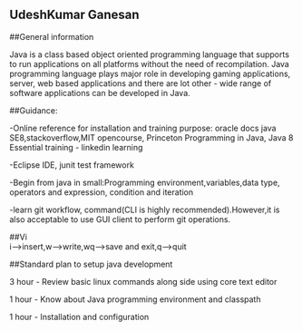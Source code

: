 ## UdeshKumar Ganesan

##General information

Java is a class based object oriented programming language that supports to run applications on all platforms without the need of recompilation. 
Java programming language plays major role in developing gaming applications, server, web based applications and there are lot other - wide range of 
software applications can be developed in Java. 

##Guidance:

 -Online reference for installation and training purpose: oracle docs java SE8,stackoverflow,MIT opencourse, 
  Princeton Programming in Java, Java 8 Essential training - linkedin learning 
  
 -Eclipse IDE, junit test framework
 
 -Begin from java in small:Programming environment,variables,data type, operators and expression, 
  condition and iteration
  
 -learn git workflow, command(CLI is highly recommended).However,it is also acceptable to use GUI client to perform git operations.

##Vi  
  i-->insert,w-->write,wq-->save and exit,q-->quit
 
 ##Standard plan to setup java development 
 
 3 hour - Review basic linux commands along side using core text editor
 
 1 hour - Know about Java programming environment and classpath 
 
 1 hour - Installation and configuration
 
 
 
